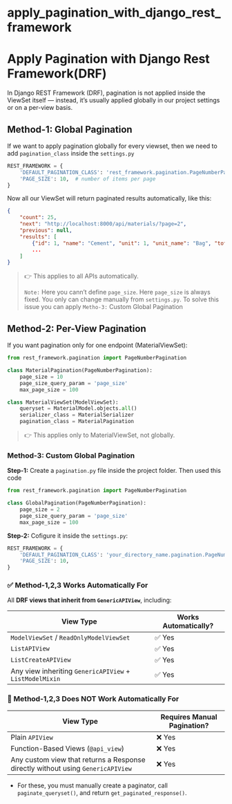 # apply_pagination_with_django_rest_framework
# Apply Pagination with Django Rest Framework(DRF)

In Django REST Framework (DRF), pagination is not applied inside the ViewSet itself — instead, it’s usually applied globally in our project settings or on a per-view basis.

## Method-1: Global Pagination
If we want to apply pagination globally for every viewset, then we need to add `pagination_class` inside the `settings.py`

```python
REST_FRAMEWORK = {
    'DEFAULT_PAGINATION_CLASS': 'rest_framework.pagination.PageNumberPagination',
    'PAGE_SIZE': 10,  # number of items per page
}
```
Now all our ViewSet will return paginated results automatically, like this:
```json
{
    "count": 25,
    "next": "http://localhost:8000/api/materials/?page=2",
    "previous": null,
    "results": [
        {"id": 1, "name": "Cement", "unit": 1, "unit_name": "Bag", "total_quantity": 500},
        ...
    ]
}
```

> 👉 This applies to all APIs automatically.
>
> `Note:` Here you cann’t define `page_size`. Here `page_size` is always fixed. You only can change manually from `settings.py`. To solve this issue you can apply `Metho-3:` Custom Global Pagination


## Method-2: Per-View Pagination
If you want pagination only for one endpoint (MaterialViewSet):

```python
from rest_framework.pagination import PageNumberPagination

class MaterialPagination(PageNumberPagination):
    page_size = 10
    page_size_query_param = 'page_size'
    max_page_size = 100

class MaterialViewSet(ModelViewSet):
    queryset = MaterialModel.objects.all()
    serializer_class = MaterialSerializer
    pagination_class = MaterialPagination

```
> 👉 This applies only to MaterialViewSet, not globally.

### Method-3: Custom Global Pagination
**Step-1:** Create a `pagination.py` file inside the project folder. Then used this code
```python
from rest_framework.pagination import PageNumberPagination

class GlobalPagination(PageNumberPagination):
    page_size = 2
    page_size_query_param = 'page_size'
    max_page_size = 100
```
**Step-2:** Cofigure it inside the `settings.py`:
```python
REST_FRAMEWORK = {
    'DEFAULT_PAGINATION_CLASS': 'your_directory_name.pagination.PageNumberPagination',
    'PAGE_SIZE': 10,
}
```

### ✅ Method-1,2,3 Works Automatically For

All **DRF views that inherit from `GenericAPIView`**, including:

| View Type | Works Automatically? |
| --- | --- |
| `ModelViewSet` / `ReadOnlyModelViewSet` | ✅ Yes |
| `ListAPIView` | ✅ Yes |
| `ListCreateAPIView` | ✅ Yes |
| Any view inheriting `GenericAPIView` + `ListModelMixin` | ✅ Yes |



### 🚫 Method-1,2,3 Does NOT Work Automatically For

| View Type | Requires Manual Pagination? |
| --- | --- |
| Plain `APIView` | ❌ Yes |
| Function-Based Views (`@api_view`) | ❌ Yes |
| Any custom view that returns a Response directly without using `GenericAPIView` | ❌ Yes |
- For these, you must manually create a paginator, call `paginate_queryset()`, and return `get_paginated_response()`.
